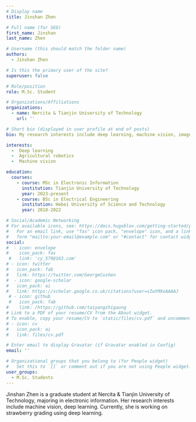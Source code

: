 ```yaml
---
# Display name
title: Jinshan Zhen

# Full name (for SEO)
first_name: Jinshan
last_name: Zhen

# Username (this should match the folder name)
authors:
  - Jinshan Zhen

# Is this the primary user of the site?
superuser: false

# Role/position
role: M.Sc. Student

# Organizations/Affiliations
organizations:
  - name: Nercita & Tianjin University of Technology
    url: ''

# Short bio (displayed in user profile at end of posts)
bio: My research interests include deep learning, machine vision, image processing and agricultural robotics.

interests:
  -  Deep learning
  -  Agricultural robotics
  -  Machine vision

education:
  courses:
    - course: MSc in Electronic Information
      institution: Tianjin University of Technology 
      year: 2023-present
    - course: BSc in Electrical Engineering
      institution: Hebei University of Science and Technology
      year: 2018-2022

# Social/Academic Networking
# For available icons, see: https://docs.hugoblox.com/getting-started/page-builder/#icons
#   For an email link, use "fas" icon pack, "envelope" icon, and a link in the
#   form "mailto:your-email@example.com" or "#contact" for contact widget.
social:
#  - icon: envelope
#    icon_pack: fas
 #   link: 'cy_579@163.com'
# - icon: twitter
#   icon_pack: fab
#   link: https://twitter.com/GeorgeCushen
#  - icon: google-scholar
#   icon_pack: ai
#   link: https://scholar.google.co.uk/citations?user=sIwtMXoAAAAJ
 # - icon: github
 #   icon_pack: fab
#    link: /https://github.com/taiyangzhigaung
# Link to a PDF of your resume/CV from the About widget.
# To enable, copy your resume/CV to `static/files/cv.pdf` and uncomment the lines below.
# - icon: cv
#   icon_pack: ai
#   link: files/cv.pdf

# Enter email to display Gravatar (if Gravatar enabled in Config)
email: ''

# Organizational groups that you belong to (for People widget)
#   Set this to `[]` or comment out if you are not using People widget.
user_groups:
  - M.Sc. Students
---
```


Jinshan Zhen is a graduate student at Nercita & Tianjin University of Technology, majoring in electronic information. Her research interests include machine vision, deep learning. Currently, she is working on strawberry grading using deep learning.
